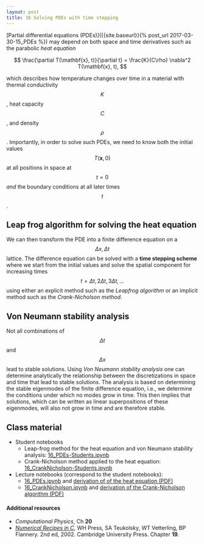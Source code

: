 ```yaml
---
layout: post
title: 16 Solving PDEs with time stepping
---
```


[Partial differential equations (PDEs)]({{site.baseurl}}{% post_url 2017-03-30-15_PDEs %}) may depend on both space and time derivatives such as the parabolic *heat equation*

$$
\frac{\partial T(\mathbf{x}, t)}{\partial t} = \frac{K}{C\rho} \nabla^2 T(\mathbf{x}, t),
$$

which describes how temperature changes over time in a material with thermal conductivity $$K$$, heat capacity $$C$$, and density $$\rho$$. Importantly, in order to solve such PDEs, we need to know both the initial values $$T(\mathbf{x}, 0)$$ at all positions in space at $$t=0$$ *and* the boundary conditions at all later times $$t$$.

## Leap frog algorithm for solving the heat equation

We can then transform the PDE into a finite difference equation on a $$\Delta x, \Delta t$$ lattice. The difference equation can be solved with a **time stepping scheme** where we start from the initial values and solve the spatial component for increasing times $$t = \Delta t, 2\Delta t, 3\Delta t, \dots$$ using either an explicit method such as the *Leapfrog algorithm* or an implicit method such as the *Crank-Nicholson method*.

## Von Neumann stability analysis

Not all combinations of $$\Delta t$$ and $$\Delta x$$ lead to stable solutions. Using *Von Neumann stability analysis* one can determine analytically the relationship between the discretizations in space and time that lead to stable solutions. The analysis is based on determining the stable eigenmodes of the finite difference equation, i.e., we determine the conditions under which no modes grow in time. This then implies that solutions, which can be written as linear superpositions of these eigenmodes, will also not grow in time and are therefore stable.

## Class material

* Student notebooks
  * Leap-frog method for the heat equation and von Neumann stability
    analysis: [16_PDEs-Students.ipynb]({{site.nbviewer.resources}}/16_PDEs/16_PDEs-Students.ipynb)
  * Crank-Nicholson method applied to the heat equation:
    [16_CrankNicholson-Students.ipynb]({{site.nbviewer.resources}}/16_PDEs/16_CrankNicholson-Students.ipynb)
* Lecture notebooks (correspond to the student notebooks):
  * [16_PDEs.ipynb]({{site.nbviewer.resources}}/16_PDEs/16_PDEs.ipynb) and [derivation of of the heat equation (PDF)]({{site.resources.fileurl}}/16_PDEs/16_PDEs_LectureNotes_HeatEquation.pdf)
  * [16_CrankNicholson.ipynb]({{site.nbviewer.resources}}/16_PDEs/16_CrankNicholson.ipynb)
    and [derivation of the Crank-Nicholson algorithm (PDF)]({{site.resources.fileurl}}/16_PDEs/16_LectureNotes_CrankNicholson.pdf)

#### Additional resources  ####

* _Computational Physics_, Ch **20**
* _[Numerical Recipes in C](http://apps.nrbook.com/c/index.html)_, WH
  Press, SA Teukolsky, WT Vetterling, BP Flannery. 2nd
  ed, 2002. Cambridge University Press. Chapter **19**.



